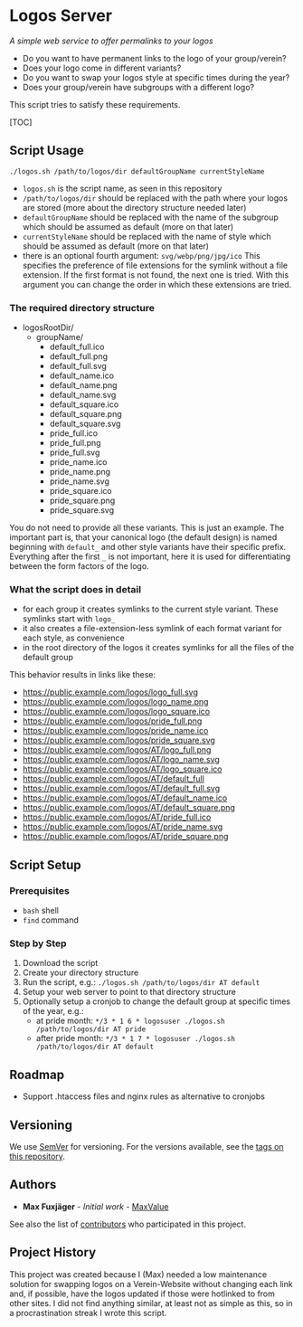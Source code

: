 
# Logos Server

_A simple web service to offer permalinks to your logos_

* Do you want to have permanent links to the logo of your group/verein?
* Does your logo come in different variants?
* Do you want to swap your logos style at specific times during the year?
* Does your group/verein have subgroups with a different logo?

This script tries to satisfy these requirements.

[TOC]

## Script Usage

`./logos.sh /path/to/logos/dir defaultGroupName currentStyleName`

* `logos.sh` is the script name, as seen in this repository
* `/path/to/logos/dir` should be replaced with the path where your logos are stored (more about the directory structure needed later)
* `defaultGroupName` should be replaced with the name of the subgroup which should be assumed as default (more on that later)
* `currentStyleName` should be replaced with the name of style which should be assumed as default (more on that later)
* there is an optional fourth argument: `svg/webp/png/jpg/ico` This specifies the preference of file extensions for the symlink without a file extension. If the first format is not found, the next one is tried. With this argument you can change the order in which these extensions are tried.

### The required directory structure

* logosRootDir/
    * groupName/
        * default_full.ico
        * default_full.png
        * default_full.svg
        * default_name.ico
        * default_name.png
        * default_name.svg
        * default_square.ico
        * default_square.png
        * default_square.svg
        * pride_full.ico
        * pride_full.png
        * pride_full.svg
        * pride_name.ico
        * pride_name.png
        * pride_name.svg
        * pride_square.ico
        * pride_square.png
        * pride_square.svg

You do not need to provide all these variants. This is just an example. The important part is, that your canonical logo (the default design) is named beginning with `default_` and other style variants have their specific prefix. Everything after the first `_` is not important, here it is used for differentiating between the form factors of the logo.

### What the script does in detail

* for each group it creates symlinks to the current style variant. These symlinks start with `logo_`
* it also creates a file-extension-less symlink of each format variant for each style, as convenience
* in the root directory of the logos it creates symlinks for all the files of the default group

This behavior results in links like these:

* https://public.example.com/logos/logo_full.svg
* https://public.example.com/logos/logo_name.png
* https://public.example.com/logos/logo_square.ico
* https://public.example.com/logos/pride_full.png
* https://public.example.com/logos/pride_name.ico
* https://public.example.com/logos/pride_square.svg
* https://public.example.com/logos/AT/logo_full.png
* https://public.example.com/logos/AT/logo_name.svg
* https://public.example.com/logos/AT/logo_square.ico
* https://public.example.com/logos/AT/default_full
* https://public.example.com/logos/AT/default_full.svg
* https://public.example.com/logos/AT/default_name.ico
* https://public.example.com/logos/AT/default_square.png
* https://public.example.com/logos/AT/pride_full.ico
* https://public.example.com/logos/AT/pride_name.svg
* https://public.example.com/logos/AT/pride_square.png

## Script Setup

### Prerequisites

* `bash` shell
* `find` command

### Step by Step

1. Download the script
2. Create your directory structure
3. Run the script, e.g.:
    `./logos.sh /path/to/logos/dir AT default`
4. Setup your web server to point to that directory structure
5. Optionally setup a cronjob to change the default group at specific times of the year, e.g.:
    * at pride month:
        `*/3 * 1 6 * logosuser ./logos.sh /path/to/logos/dir AT pride`
    * after pride month:
        `*/3 * 1 7 * logosuser ./logos.sh /path/to/logos/dir AT default`

## Roadmap
* Support .htaccess files and nginx rules as alternative to cronjobs

## Versioning

We use [SemVer](http://semver.org/) for versioning. For the versions available, see the [tags on this repository](https://gitlab.com/MaxValue/logos-server/-/tags).

## Authors
* **Max Fuxjäger** - *Initial work* - [MaxValue](https://gitlab.com/MaxValue)

See also the list of [contributors](https://gitlab.com/MaxValue/logos-server/-/graphs/main?ref_type=heads) who participated in this project.

## Project History
This project was created because I (Max) needed a low maintenance solution for swapping logos on a Verein-Website without changing each link and, if possible, have the logos updated if those were hotlinked to from other sites. I did not find anything similar, at least not as simple as this, so in a procrastination streak I wrote this script.
